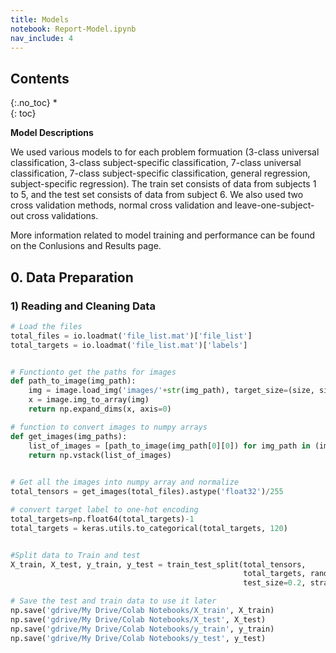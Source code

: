 ```yaml
---
title: Models
notebook: Report-Model.ipynb
nav_include: 4
---
```


## Contents
{:.no_toc}
*  
{: toc}

**Model Descriptions**

We used various models to for each problem formuation (3-class universal classification, 3-class subject-specific classification, 7-class universal classification, 7-class subject-specific classification, general regression, subject-specific regression). The train set consists of data from subjects 1 to 5, and the test set consists of data from subject 6. We also used two cross validation methods, normal cross validation and leave-one-subject-out cross validations. 

More information related to model training and performance can be found on the Conlusions and Results page.



## 0. Data Preparation
### 1) Reading and Cleaning Data



```python
# Load the files 
total_files = io.loadmat('file_list.mat')['file_list']
total_targets = io.loadmat('file_list.mat')['labels']


# Functionto get the paths for images
def path_to_image(img_path):
    img = image.load_img('images/'+str(img_path), target_size=(size, size))
    x = image.img_to_array(img)
    return np.expand_dims(x, axis=0)

# function to convert images to numpy arrays
def get_images(img_paths):
    list_of_images = [path_to_image(img_path[0][0]) for img_path in (img_paths)] 
    return np.vstack(list_of_images)
    

# Get all the images into numpy array and normalize
total_tensors = get_images(total_files).astype('float32')/255

# convert target label to one-hot encoding
total_targets=np.float64(total_targets)-1
total_targets = keras.utils.to_categorical(total_targets, 120)


#Split data to Train and test
X_train, X_test, y_train, y_test = train_test_split(total_tensors,
                                                    total_targets, random_state=9999,
                                                    test_size=0.2, stratify=total_targets)
```
```python
# Save the test and train data to use it later
np.save('gdrive/My Drive/Colab Notebooks/X_train', X_train)
np.save('gdrive/My Drive/Colab Notebooks/X_test', X_test)
np.save('gdrive/My Drive/Colab Notebooks/y_train', y_train)
np.save('gdrive/My Drive/Colab Notebooks/y_test', y_test)
```

